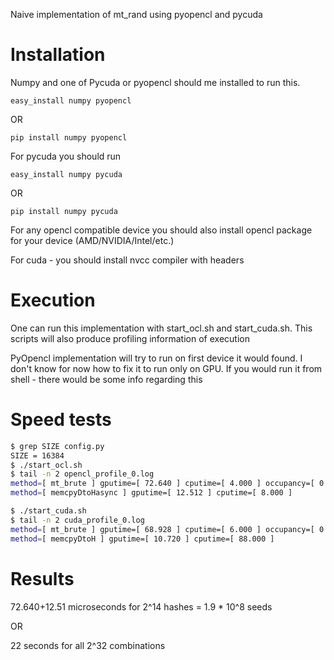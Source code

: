 Naive implementation of mt_rand using pyopencl and pycuda

Installation
============

Numpy and one of Pycuda or pyopencl should me installed to run this.

```
easy_install numpy pyopencl
```
OR 
```
pip install numpy pyopencl
```

For pycuda you should run

```
easy_install numpy pycuda
```
OR 
```
pip install numpy pycuda
```

For any opencl compatible device you should also install opencl package for your device (AMD/NVIDIA/Intel/etc.)

For cuda - you should install nvcc compiler with headers

Execution
=========

One can run this implementation with start_ocl.sh and start_cuda.sh. This scripts will also produce profiling information of execution

PyOpencl implementation will try to run on first device it would found. I don't know for now how to fix it to run only on GPU.
If you would run it from shell - there would be some info regarding this

Speed tests
===========

```bash
$ grep SIZE config.py
SIZE = 16384
$ ./start_ocl.sh
$ tail -n 2 opencl_profile_0.log
method=[ mt_brute ] gputime=[ 72.640 ] cputime=[ 4.000 ] occupancy=[ 0.667 ] 
method=[ memcpyDtoHasync ] gputime=[ 12.512 ] cputime=[ 8.000 ] 

$ ./start_cuda.sh
$ tail -n 2 cuda_profile_0.log
method=[ mt_brute ] gputime=[ 68.928 ] cputime=[ 6.000 ] occupancy=[ 0.667 ]
method=[ memcpyDtoH ] gputime=[ 10.720 ] cputime=[ 88.000 ]
```

Results
=======

72.640+12.51 microseconds for 2^14 hashes = 1.9 * 10^8 seeds

OR

22 seconds for all 2^32 combinations
